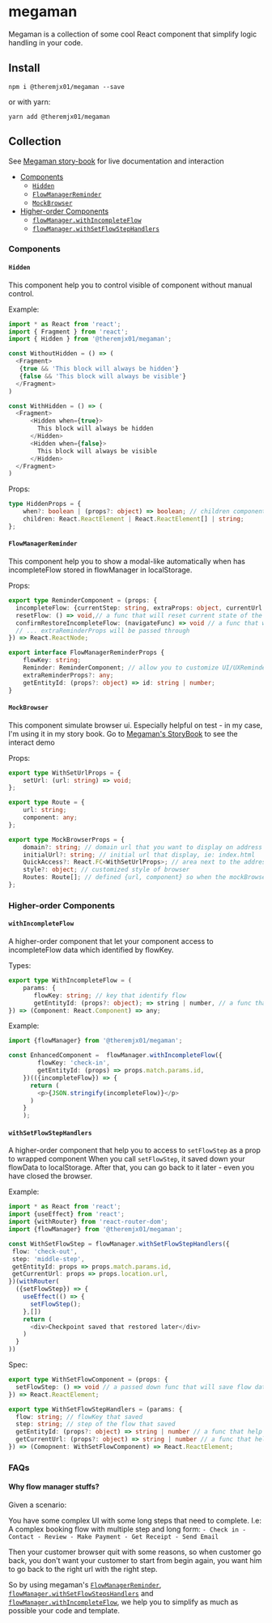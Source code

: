 # megaman
Megaman is a collection of some cool React component that simplify logic handling in your code.

## Install
```npm
npm i @theremjx01/megaman --save
```
or with yarn:
```npm
yarn add @theremjx01/megaman
```

## Collection

See [Megaman story-book](https://theremjx01.github.io/megaman/index.html) for live documentation and interaction

* [Components](#Components)
    + [`Hidden`](#hidden)
    + [`FlowManagerReminder`](#FlowManagerReminder)
    + [`MockBrowser`](#MockBrowser)
* [Higher-order Components](#higher-order-Components)
    + [`flowManager.withIncompleteFlow`](#withIncompleteFlow)
    + [`flowManager.withSetFlowStepHandlers`](#withSetFlowStepHandlers)

### Components    
#### `Hidden`
This component help you to control visible of component without manual control.

Example:
 
``` typescript jsx
import * as React from 'react';
import { Fragment } from 'react';
import { Hidden } from '@theremjx01/megaman';

const WithoutHidden = () => (
  <Fragment>
   {true && 'This block will always be hidden'}
   {false && 'This block will always be visible'}
  </Fragment>
)

const WithHidden = () => (
  <Fragment>
      <Hidden when={true}>
        This block will always be hidden
      </Hidden>
      <Hidden when={false}>
        This block will always be visible
      </Hidden>
  </Fragment>
)
```

Props:

```typescript
type HiddenProps = {
	when?: boolean | (props?: object) => boolean; // children component will visible only when "when" is false or "when" func return false 
	children: React.ReactElement | React.ReactElement[] | string;
};
```

#### `FlowManagerReminder`
This component help you to show a modal-like automatically when has incompleteFlow stored in flowManager in localStorage.

Props: 

```typescript
export type ReminderComponent = (props: {
  incompleteFlow: {currentStep: string, extraProps: object, currentUrl: string}, // data of incomplete flow
  resetFlow: () => void,// a func that will reset current state of the flow
  confirmRestoreIncompleteFlow: (navigateFunc) => void // a func that will call navigateFunc with the `currentUrl` of incomplete flow when being called
  // ... extraReminderProps will be passed through 
}) => React.ReactNode;

export interface FlowManagerReminderProps {
	flowKey: string;
	Reminder: ReminderComponent; // allow you to customize UI/UXReminder component by yourself. Parent component will pass [incompleteFlow, resetFlow, restoreFlow] then let you to make decision by yourself
	extraReminderProps?: any;
	getEntityId: (props?: object) => id: string | number;
}
```

#### `MockBrowser`
This component simulate browser ui. Especially helpful on test - in my case, I'm using it in my story book. Go to [Megaman's StoryBook](#collection) to see the interact demo

Props: 

```typescript
export type WithSetUrlProps = {
	setUrl: (url: string) => void;
};

export type Route = {
	url: string;
	component: any;
};

export type MockBrowserProps = {
	domain?: string; // domain url that you want to display on address bar
	initialUrl?: string; // initial url that display, ie: index.html
	QuickAccess?: React.FC<WithSetUrlProps>; // area next to the address bar that you can custom yourself - <usually some link or button>. Access setUrl as props to let you navigate between
	style?: object; // customized style of browser
	Routes: Route[]; // defined {url, component} so when the mockBrowser url hit the route url, the component will be displayed 
};
```

### Higher-order Components
#### `withIncompleteFlow`
A higher-order component that let your component access to incompleteFlow data which identified by flowKey.

Types: 
```typescript
export type WithIncompleteFlow = (
	params: {
       flowKey: string; // key that identify flow 
       getEntityId: (props?: object); => string | number, // a func that help to get id of entity, can access to all props of component
}) => (Component: React.Component) => any;
```

Example:

```typescript jsx
import {flowManager} from '@theremjx01/megaman';

const EnhancedComponent =  flowManager.withIncompleteFlow({
		flowKey: 'check-in',
		getEntityId: (props) => props.match.params.id,
	})(({incompleteFlow}) => {
      return (
        <p>{JSON.stringify(incompleteFlow)}</p>
      )  
	}
	);
```



#### `withSetFlowStepHandlers`
A higher-order component that help you to access to `setFlowStep` as a prop to wrapped component
 When you call `setFlowStep`, it saved down your flowData to localStorage. After that, you can go back to it later - even you have closed the browser. 

Example:
```typescript jsx
import * as React from 'react';
import {useEffect} from 'react';
import {withRouter} from 'react-router-dom';
import {flowManager} from '@theremjx01/megaman';

const WithSetFlowStep = flowManager.withSetFlowStepHandlers({
 flow: 'check-out',
 step: 'middle-step',
 getEntityId: props => props.match.params.id,
 getCurrentUrl: props => props.location.url,
})(withRouter(
  ({setFlowStep}) => {
    useEffect(() => {
      setFlowStep();
    },[])
    return (
      <div>Checkpoint saved that restored later</div>
    )
  }
))

```

Spec: 
```typescript
export type WithSetFlowComponent = (props: {
  setFlowStep: () => void // a passed down func that will save flow data when being called - recommend to call it in componentDidMount or react hook
}) => React.ReactElement;

export type WithSetFlowStepHandlers = (params: {
  flow: string; // flowKey that saved
  step: string; // step of the flow that saved
  getEntityId: (props?: object) => string | number // a func that help to get entity id by props as the params
  getCurrentUrl: (props?: object) => string | number // a func that help to access the url by props as the params
}) => (Comopnent: WithSetFlowComponent) => React.ReactElement;
```

### FAQs

#### Why flow manager stuffs?
Given a scenario:

You have some complex UI with some long steps that need to complete. I.e: A complex booking flow with multiple step and long form:
`- Check in - Contact - Review - Make Payment - Get Receipt - Send Email`


Then your customer browser quit with some reasons, so when customer go back, you don't want your customer to start from begin again, you want him to go back to the right url with the right step.
 
 So by using megaman's [`FlowManagerReminder`](#FlowManagerReminder), [`flowManager.withSetFlowStepsHandlers`](#withSetFlowStepHandlers) and [`flowManager.withIncompleteFlow`](#withIncompleteFlow), we help you to simplify as much as possible your code and template.

